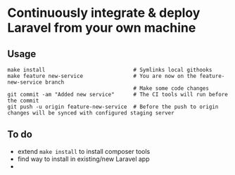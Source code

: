 # Continuously integrate & deploy Laravel from your own machine

## Usage
```
make install                            # Symlinks local githooks
make feature new-service                # You are now on the feature-new-service branch        
                                        # Make some code changes
git commit -am "Added new service"      # The CI tools will run before the commit
git push -u origin feature-new-service  # Before the push to origin changes will be synced with configured staging server
```

## To do
- extend `make install` to install composer tools
- find way to install in existing/new Laravel app
- 
